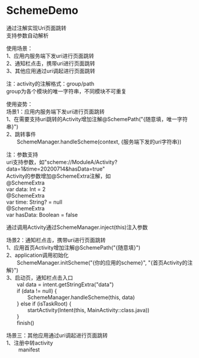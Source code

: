 # SchemeDemo
通过注解实现Uri页面跳转  
支持参数自动解析  
  
使用场景：  
1、应用内服务端下发uri进行页面跳转  
2、通知栏点击，携带uri进行页面跳转  
3、其他应用通过uri调起进行页面跳转  
  
注：activity的注解格式：group/path  
group为各个模块的唯一字符串，不同模块不可重复  
  
使用姿势：  
场景1：应用内服务端下发uri进行页面跳转  
1、在需要支持uri跳转的Activity增加注解@SchemePath("{随意填，唯一字符串}")  
2、跳转事件  
&#8195;&#8195;SchemeManager.handleScheme(context, {服务端下发的uri字符串})  
    
注：参数支持  
uri支持参数，如"scheme://ModuleA/Activity?data=1&time=20200714&hasData=true"  
Activity的参数增加@SchemeExtra注解，如  
@SchemeExtra  
var data: Int = 2  
@SchemeExtra  
var time: String? = null   
@SchemeExtra  
var hasData: Boolean = false  
  
通过调用Activity通过SchemeManager.inject(this)注入参数  
  
场景2：通知栏点击，携带uri进行页面跳转    
1、应用首页Activity增加注解@SchemePath("{随意填}")  
2、application调用初始化  
&#8195;&#8195;SchemeManager.initScheme("{你的应用的scheme}", "{首页Activity的注解}")  
3、启动页，通知栏点击入口  
&#8195;&#8195;val data = intent.getStringExtra("data")  
&#8195;&#8195;if (data != null) {  
&#8195;&#8195;&#8195;&#8195;SchemeManager.handleScheme(this, data)  
&#8195;&#8195;} else if (isTaskRoot) {  
&#8195;&#8195;&#8195;&#8195;startActivity(Intent(this, MainActivity::class.java))   
&#8195;&#8195;}  
&#8195;&#8195;finish()  
    
场景三：其他应用通过uri调起进行页面跳转  
1、注册中转activity  
&#8195;&#8195; manifest <activity  
android:name="com.archer.scheme.SchemeActivity"  
 android:configChanges="orientation|keyboardHidden|screenSize"  
android:launchMode="singleTask"  
            android:screenOrientation="behind"  
            android:theme="@style/Translucent">  
            <intent-filter>  
                <action android:name="android.intent.action.VIEW" />   
                <category android:name="android.intent.category.BROWSABLE" />  
                <category android:name="android.intent.category.DEFAULT" />  
                <data android:scheme="scheme" />   
            </intent-filter>  
        </activity>  
          
            
        
   

